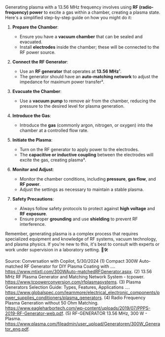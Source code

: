 Generating plasma with a 13.56 MHz frequency involves using **RF (radio-frequency) power** to excite a gas within a chamber, creating a plasma state. Here's a simplified step-by-step guide on how you might do it:

1. **Prepare the Chamber**:
   - Ensure you have a **vacuum chamber** that can be sealed and evacuated.
   - Install **electrodes** inside the chamber; these will be connected to the RF power source.

2. **Connect the RF Generator**:
   - Use an **RF generator** that operates at **13.56 MHz**¹.
   - The generator should have an **auto-matching network** to adjust the impedance for maximum power transfer².

3. **Evacuate the Chamber**:
   - Use a **vacuum pump** to remove air from the chamber, reducing the pressure to the desired level for plasma generation.

4. **Introduce the Gas**:
   - Introduce the **gas** (commonly argon, nitrogen, or oxygen) into the chamber at a controlled flow rate.

5. **Initiate the Plasma**:
   - Turn on the RF generator to apply power to the electrodes.
   - The **capacitive or inductive coupling** between the electrodes will excite the gas, creating plasma³.

6. **Monitor and Adjust**:
   - Monitor the chamber conditions, including **pressure**, **gas flow**, and **RF power**.
   - Adjust the settings as necessary to maintain a stable plasma.

7. **Safety Precautions**:
   - Always follow safety protocols to protect against **high voltage** and **RF exposure**.
   - Ensure proper **grounding** and use **shielding** to prevent RF interference.


Remember, generating plasma is a complex process that requires specialized equipment and knowledge of RF systems, vacuum technology, and plasma physics. If you're new to this, it's best to consult with experts or work under supervision in a laboratory setting. 🔬🛠️

Source: Conversation with Copilot, 5/30/2024
(1) Compact 300W Auto-matched RF Generator for DIY Plasma Coating with .... https://www.mtixtl.com/300WAuto-matchedRFGenerator.aspx.
(2) 13.56 MHz RF Plasma Generator and Matching Network System - tcpower. https://www.tcpowerconversion.com/rfplasmasystems.
(3) Plasma Generators Selection Guide: Types, Features, Applications .... https://www.globalspec.com/learnmore/electrical_electronic_components/power_supplies_conditioners/plasma_generators.
(4) Radio Frequency Plasma Generation without 50 Ohm Matching. https://www.eagleharbortech.com/wp-content/uploads/2019/07/PPPS-2019-RF-Generator-web.pdf.
(5) RF-GENERATOR 13.56 MHz, 300 W - Plasma. https://www.plasma.com/fileadmin/user_upload/Generatoren/300W_Generator_eng.pdf.
